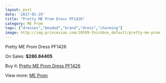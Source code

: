 ```yaml
---
layout: post
date: '2017-01-29'
title: "Pretty ME Prom Dress PF1426"
category: ME Prom
tags: ["dresses","beaded","brand","dress","charming"]
image: http://img.princessan.com/10599-thickbox_default/pretty-me-prom-dress-pf1426.jpg
---
```

Pretty ME Prom Dress PF1426

On Sales: **$286.84405**
<a href="https://www.princessan.com/en/me-prom/4608-pretty-me-prom-dress-pf1426.html"><amp-img layout="responsive" width="600" height="600" src="//img.princessan.com/10599-thickbox_default/pretty-me-prom-dress-pf1426.jpg" alt="Pretty ME Prom Dress PF1426 0" /></a>

Buy it: [Pretty ME Prom Dress PF1426](https://www.princessan.com/en/me-prom/4608-pretty-me-prom-dress-pf1426.html "Pretty ME Prom Dress PF1426")

View more: [ME Prom](https://www.princessan.com/en/33-me-prom "ME Prom")